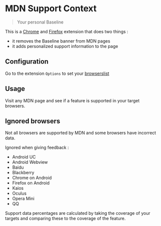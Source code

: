 # MDN Support Context

> Your personal Baseline

This is a [Chrome](https://chrome.google.com/webstore/detail/support-context/dcbelpbochjfadialnomdpnndkmmlpfo) and [Firefox](https://addons.mozilla.org/en-US/firefox/addon/support-context/) extension that does two things :
- it removes the Baseline banner from MDN pages
- it adds personalized support information to the page

## Configuration

Go to the extension `Options` to set your [browserslist](https://browsersl.ist)

## Usage

Visit any MDN page and see if a feature is supported in your target browsers.

## Ignored browsers

Not all browsers are supported by MDN and some browsers have incorrect data.

Ignored when giving feedback :
- Android UC
- Android Webview
- Baidu
- Blackberry
- Chrome on Android
- Firefox on Android
- Kaios
- Oculus
- Opera Mini
- QQ

Support data percentages are calculated by taking the coverage of your targets and comparing these to the coverage of the feature.
